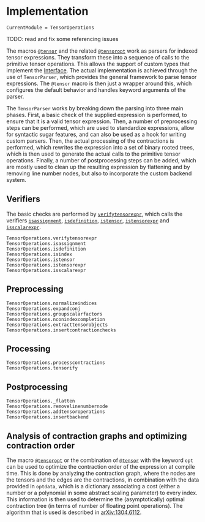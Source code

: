 # Implementation

```@meta
CurrentModule = TensorOperations
```

TODO: read and fix some referencing issues


The macros [`@tensor`](@ref) and the related [`@tensoropt`](@ref) work as
parsers for indexed tensor expressions. They transform these into a sequence of
calls to the primitive tensor operations. This allows the support of custom
types that implement the [Interface](@ref). The actual implementation is
achieved through the use of `TensorParser`, which provides the general framework
to parse tensor expressions. The `@tensor` macro is then just a wrapper around
this, which configures the default behavior and handles keyword arguments of the
parser.

The `TensorParser` works by breaking down the parsing into three main phases.
First, a basic check of the supplied expression is performed, to ensure that it
is a valid tensor expression. Then, a number of preprocessing steps can be
performed, which are used to standardize expressions, allow for syntactic sugar
features, and can also be used as a hook for writing custom parsers. Then, the
actual processing of the contractions is performed, which rewrites the
expression into a set of binary rooted trees, which is then used to generate the
actual calls to the primitive tensor operations. Finally, a number of
postprocessing steps can be added, which are mostly used to clean up the
resulting expression by flattening and by removing line number nodes, but also
to incorporate the custom backend system.

## Verifiers

The basic checks are performed by [`verifytensorexpr`](@ref), which calls the verifiers
[`isassignment`](@ref), [`isdefinition`](@ref), [`istensor`](@ref), [`istensorexpr`](@ref)
and [`isscalarexpr`](@ref).

```@docs
TensorOperations.verifytensorexpr
TensorOperations.isassignment
TensorOperations.isdefinition
TensorOperations.isindex
TensorOperations.istensor
TensorOperations.istensorexpr
TensorOperations.isscalarexpr
```

## Preprocessing

```@docs
TensorOperations.normalizeindices
TensorOperations.expandconj
TensorOperations.groupscalarfactors
TensorOperations.nconindexcompletion
TensorOperations.extracttensorobjects
TensorOperations.insertcontractionchecks
```

## Processing

```@docs
TensorOperations.processcontractions
TensorOperations.tensorify
```

## Postprocessing

```@docs
TensorOperations._flatten
TensorOperations.removelinenumbernode
TensorOperations.addtensoroperations
TensorOperations.insertbackend
```

## Analysis of contraction graphs and optimizing contraction order

The macro [`@tensoropt`](@ref) or the combination of [`@tensor`](@ref) with the keyword
`opt` can be used to optimize the contraction order of the expression at compile time. This
is done by analyzing the contraction graph, where the nodes are the tensors and the edges
are the contractions, in combination with the data provided in `optdata`, which is a
dictionary associating a cost (either a number or a polynomial in some abstract scaling
parameter) to every index. This information is then used to determine the (asymptotically)
optimal contraction tree (in terms of number of floating point operations). The algorithm
that is used is described in [arXiv:1304.6112](https://arxiv.org/abs/1304.6112).
